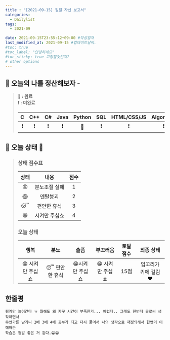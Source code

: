 ```yaml
---
title : "[2021-09-15] 일일 자신 보고서"
categories:
  - Dailylist
tags:
  - 2021-09

date: 2021-09-15T23:55:12+09:00 #작성일자
last_modified_at: 2021-09-15 #업데이트날짜.
#toc: true
#toc_label: "안녕하세요"
#toc_sticky: true 고정할것인지?
# other options
---
```


## 🌟 오늘의 나를 정산해보자 - 
> **💙 : 완료**  
> **❗ : 미완료**  
>  
>| C | C++ | C# | Java | Python | SQL | HTML/CSS/JS | Algorithm
>|:---:|:---:|:---:|:---:|:---:|:---:|:---:|:---:|
>| ❗|❗|❗|❗|💙|❗|❗|❗


## 👊 오늘 상태 👊
> ### 상태 점수표
>
>| 상태 | 내용 | 점수
> |:---:|:---:|:---:|
> | 😡 | 분노조절 실패  | 1
> | 😱 | 멘탈붕괴  | 2
> | 😴| 편안한 휴식 | 3
> |😁| 시켜만 주십쇼 | 4
>   
> ### 오늘 상태
>  
>| 행복 | 분노 | 슬픔 | 부끄러움 | 토탈 점수 | 최종 상태 |
> |:------:|:-----:|:-----:|:-----:|:-----:|:------:|
> | 😁 시켜만 주십쇼 | 😴 편안한 휴식 | 😁시켜만 주십쇼  | 😁 시켜만 주십쇼  | 15점 | 입꼬리가 귀에 걸림❤️


## 한줄평
	핑계만 늘어간다 ㅠ 뭘해도 왜 자꾸 시간이 부족한가... 어렵다.. 그래도 한번더 글로써 생각하면서
	무언가를 남기니 2배 3배 4배 공부가 되고 다시 풀어서 나의 생각으로 재정의해서 한번더 이해하는
	학습은 정말 좋은 거 같다.😁😁